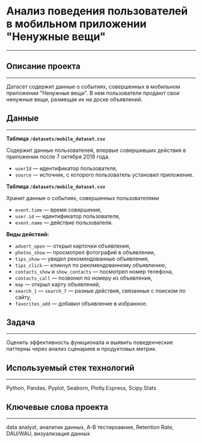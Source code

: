 # Анализ поведения пользователей в мобильном приложении "Ненужные вещи"
***
## Описание проекта
***
Датасет содержит данные о событиях, совершенных в мобильном приложении "Ненужные вещи".
В нем пользователи продают свои ненужные вещи, размещая их на доске объявлений.

## Данные
***
**Таблица `/datasets/mobile_dataset.csv`**

Содержит данные пользователей, впервые совершивших действия в приложении после 
7 октября 2019 года.

* `userId` — идентификатор пользователя,
* `source` — источник, с которого пользователь установил приложение.

**Таблица `/datasets/mobile_dataset.csv`**

Хранит данные о событиях, совершенных пользователями
* `event.time` — время совершения,
* `user.id` — идентификатор пользователя,
* `event.name` — действие пользователя.

**Виды действий:**

* `advert_open` — открыл карточки объявления,
* `photos_show` — просмотрел фотографий в объявлении,
* `tips_show` — увидел рекомендованные объявления,
* `tips_click` — кликнул по рекомендованному объявлению,
* `contacts_show` и `show_contacts` — посмотрел номер телефона,
* `contacts_call` — позвонил по номеру из объявления,
* `map` — открыл карту объявлений,
* `search_1` — `search_7` — разные действия, связанные с поиском по сайту,
* `favorites_add` — добавил объявление в избранное.

## Задача
***
Оценить эффективность функционала и выявить 
поведенческие паттерны через анализ сценариев и продуктовых метрик.

## Используемый стек технологий
***
Python, Pandas, Pyplot, Seaborn, Plotly.Express, Scipy.Stats
## Ключевые слова проекта
***
data analyst, аналитик данных, A-B тестироавние, Retention Rate, DAU/WAU, визуализация данных

